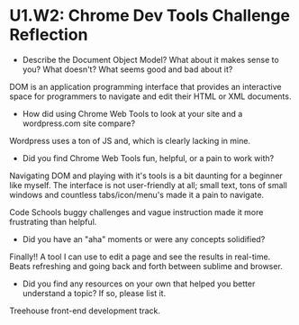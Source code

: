# U1.W2: Chrome Dev Tools Challenge Reflection

* Describe the Document Object Model? What about it makes sense to you? What doesn't? What seems good and bad about it?

DOM is an application programming interface that provides an interactive space for programmers to navigate and edit their HTML or XML documents. 


* How did using Chrome Web Tools to look at your site and a wordpress.com site compare?

Wordpress uses a ton of JS and, which is clearly lacking in mine. 

* Did you find Chrome Web Tools fun, helpful, or a pain to work with?

Navigating DOM and playing with it's tools is a bit daunting for a beginner like myself. The interface is not user-friendly at all; small text, tons of small windows and countless tabs/icon/menu's made it a pain to navigate. 

 Code Schools buggy challenges and vague instruction made it more frustrating than helpful.  

* Did you have an "aha" moments or were any concepts solidified?

Finally!! A tool I can use to edit a page and see the results in real-time. Beats refreshing and going back and forth between sublime and browser.

* Did you find any resources on your own that helped you better understand a topic? If so, please list it.

Treehouse front-end development track.